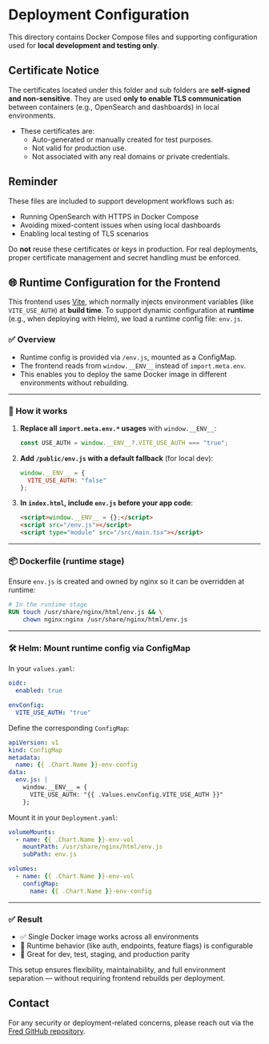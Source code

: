 # Deployment Configuration

This directory contains Docker Compose files and supporting configuration used for **local development and testing only**.

## Certificate Notice

The certificates located under this folder and sub folders
are **self-signed and non-sensitive**. They are used **only to enable TLS communication** between containers (e.g., OpenSearch and dashboards) in local environments.

- These certificates are:
  - Auto-generated or manually created for test purposes.
  - Not valid for production use.
  - Not associated with any real domains or private credentials.

## Reminder

These files are included to support development workflows such as:

- Running OpenSearch with HTTPS in Docker Compose
- Avoiding mixed-content issues when using local dashboards
- Enabling local testing of TLS scenarios

Do **not** reuse these certificates or keys in production. For real deployments, proper certificate management and secret handling must be enforced.

## 🌐 Runtime Configuration for the Frontend

This frontend uses [Vite](https://vitejs.dev/), which normally injects environment variables (like `VITE_USE_AUTH`) at **build time**. To support dynamic configuration at **runtime** (e.g., when deploying with Helm), we load a runtime config file: `env.js`.

### ✅ Overview

- Runtime config is provided via `/env.js`, mounted as a ConfigMap.
- The frontend reads from `window.__ENV__` instead of `import.meta.env`.
- This enables you to deploy the same Docker image in different environments without rebuilding.

---

### 🔧 How it works

1. **Replace all `import.meta.env.*` usages** with `window.__ENV__`:
   ```ts
   const USE_AUTH = window.__ENV__?.VITE_USE_AUTH === "true";
   ```

2. **Add `/public/env.js` with a default fallback** (for local dev):
   ```js
   window.__ENV__ = {
     VITE_USE_AUTH: "false"
   };
   ```

3. **In `index.html`, include `env.js` before your app code**:
   ```html
   <script>window.__ENV__ = {};</script>
   <script src="/env.js"></script>
   <script type="module" src="/src/main.tsx"></script>
   ```

---

### 📦 Dockerfile (runtime stage)

Ensure `env.js` is created and owned by nginx so it can be overridden at runtime:

```Dockerfile
# In the runtime stage
RUN touch /usr/share/nginx/html/env.js && \
    chown nginx:nginx /usr/share/nginx/html/env.js
```

---

### 🛠️ Helm: Mount runtime config via ConfigMap

In your `values.yaml`:

```yaml
oidc:
  enabled: true

envConfig:
  VITE_USE_AUTH: "true"
```

Define the corresponding `ConfigMap`:

```yaml
apiVersion: v1
kind: ConfigMap
metadata:
  name: {{ .Chart.Name }}-env-config
data:
  env.js: |
    window.__ENV__ = {
      VITE_USE_AUTH: "{{ .Values.envConfig.VITE_USE_AUTH }}"
    };
```

Mount it in your `Deployment.yaml`:

```yaml
volumeMounts:
  - name: {{ .Chart.Name }}-env-vol
    mountPath: /usr/share/nginx/html/env.js
    subPath: env.js

volumes:
  - name: {{ .Chart.Name }}-env-vol
    configMap:
      name: {{ .Chart.Name }}-env-config
```

---

### ✅ Result

- ✅ Single Docker image works across all environments
- 🔄 Runtime behavior (like auth, endpoints, feature flags) is configurable
- 🧪 Great for dev, test, staging, and production parity

This setup ensures flexibility, maintainability, and full environment separation — without requiring frontend rebuilds per deployment.

## Contact

For any security or deployment-related concerns, please reach out via the [Fred GitHub repository](https://github.com/ThalesGroup/fred).
